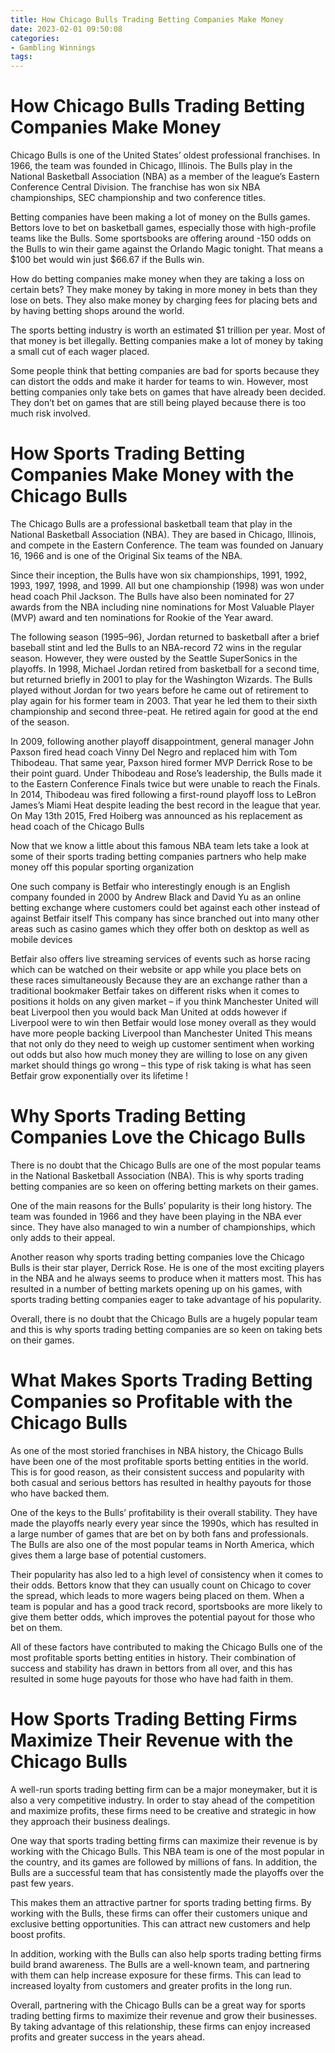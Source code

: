 ```yaml
---
title: How Chicago Bulls Trading Betting Companies Make Money 
date: 2023-02-01 09:50:08
categories:
- Gambling Winnings
tags:
---
```



#  How Chicago Bulls Trading Betting Companies Make Money 

Chicago Bulls is one of the United States’ oldest professional franchises. In 1966, the team was founded in Chicago, Illinois. The Bulls play in the National Basketball Association (NBA) as a member of the league’s Eastern Conference Central Division. The franchise has won six NBA championships, SEC championship and two conference titles.

Betting companies have been making a lot of money on the Bulls games. Bettors love to bet on basketball games, especially those with high-profile teams like the Bulls. Some sportsbooks are offering around -150 odds on the Bulls to win their game against the Orlando Magic tonight. That means a $100 bet would win just $66.67 if the Bulls win.

How do betting companies make money when they are taking a loss on certain bets? They make money by taking in more money in bets than they lose on bets. They also make money by charging fees for placing bets and by having betting shops around the world.

The sports betting industry is worth an estimated $1 trillion per year. Most of that money is bet illegally. Betting companies make a lot of money by taking a small cut of each wager placed.

Some people think that betting companies are bad for sports because they can distort the odds and make it harder for teams to win. However, most betting companies only take bets on games that have already been decided. They don’t bet on games that are still being played because there is too much risk involved.

#  How Sports Trading Betting Companies Make Money with the Chicago Bulls 

The Chicago Bulls are a professional basketball team that play in the National Basketball Association (NBA). They are based in Chicago, Illinois, and compete in the Eastern Conference. The team was founded on January 16, 1966 and is one of the Original Six teams of the NBA.

Since their inception, the Bulls have won six championships, 1991, 1992, 1993, 1997, 1998, and 1999. All but one championship (1998) was won under head coach Phil Jackson. The Bulls have also been nominated for 27 awards from the NBA including nine nominations for Most Valuable Player (MVP) award and ten nominations for Rookie of the Year award. 

The following season (1995–96), Jordan returned to basketball after a brief baseball stint and led the Bulls to an NBA-record 72 wins in the regular season. However, they were ousted by the Seattle SuperSonics in the playoffs. In 1998, Michael Jordan retired from basketball for a second time, but returned briefly in 2001 to play for the Washington Wizards. The Bulls played without Jordan for two years before he came out of retirement to play again for his former team in 2003. That year he led them to their sixth championship and second three-peat. He retired again for good at the end of the season.

In 2009, following another playoff disappointment, general manager John Paxson fired head coach Vinny Del Negro and replaced him with Tom Thibodeau. That same year, Paxson hired former MVP Derrick Rose to be their point guard. Under Thibodeau and Rose’s leadership, the Bulls made it to the Eastern Conference Finals twice but were unable to reach the Finals. In 2014, Thibodeau was fired following a first-round playoff loss to LeBron James’s Miami Heat despite leading the best record in the league that year. On May 13th 2015, Fred Hoiberg was announced as his replacement as head coach of the Chicago Bulls 

Now that we know a little about this famous NBA team lets take a look at some of their sports trading betting companies partners who help make money off this popular sporting organization 

One such company is Betfair who interestingly enough is an English company founded in 2000 by Andrew Black and David Yu as an online betting exchange where customers could bet against each other instead of against Betfair itself 
This company has since branched out into many other areas such as casino games which they offer both on desktop as well as mobile devices 

Betfair also offers live streaming services of events such as horse racing which can be watched on their website or app while you place bets on these races simultaneously 
Because they are an exchange rather than a traditional bookmaker Betfair takes on different risks when it comes to positions it holds on any given market – if you think Manchester United will beat Liverpool then you would back Man United at odds however if Liverpool were to win then Betfair would lose money overall as they would have more people backing Liverpool than Manchester United  This means that not only do they need to weigh up customer sentiment when working out odds but also how much money they are willing to lose on any given market should things go wrong – this type of risk taking is what has seen Betfair grow exponentially over its lifetime !

#  Why Sports Trading Betting Companies Love the Chicago Bulls 

There is no doubt that the Chicago Bulls are one of the most popular teams in the National Basketball Association (NBA). This is why sports trading betting companies are so keen on offering betting markets on their games.

One of the main reasons for the Bulls’ popularity is their long history. The team was founded in 1966 and they have been playing in the NBA ever since. They have also managed to win a number of championships, which only adds to their appeal.

Another reason why sports trading betting companies love the Chicago Bulls is their star player, Derrick Rose. He is one of the most exciting players in the NBA and he always seems to produce when it matters most. This has resulted in a number of betting markets opening up on his games, with sports trading betting companies eager to take advantage of his popularity.

Overall, there is no doubt that the Chicago Bulls are a hugely popular team and this is why sports trading betting companies are so keen on taking bets on their games.

#  What Makes Sports Trading Betting Companies so Profitable with the Chicago Bulls 

As one of the most storied franchises in NBA history, the Chicago Bulls have been one of the most profitable sports betting entities in the world. This is for good reason, as their consistent success and popularity with both casual and serious bettors has resulted in healthy payouts for those who have backed them.

One of the keys to the Bulls’ profitability is their overall stability. They have made the playoffs nearly every year since the 1990s, which has resulted in a large number of games that are bet on by both fans and professionals. The Bulls are also one of the most popular teams in North America, which gives them a large base of potential customers.

Their popularity has also led to a high level of consistency when it comes to their odds. Bettors know that they can usually count on Chicago to cover the spread, which leads to more wagers being placed on them. When a team is popular and has a good track record, sportsbooks are more likely to give them better odds, which improves the potential payout for those who bet on them.

All of these factors have contributed to making the Chicago Bulls one of the most profitable sports betting entities in history. Their combination of success and stability has drawn in bettors from all over, and this has resulted in some huge payouts for those who have had faith in them.

#  How Sports Trading Betting Firms Maximize Their Revenue with the Chicago Bulls

A well-run sports trading betting firm can be a major moneymaker, but it is also a very competitive industry. In order to stay ahead of the competition and maximize profits, these firms need to be creative and strategic in how they approach their business dealings.

One way that sports trading betting firms can maximize their revenue is by working with the Chicago Bulls. This NBA team is one of the most popular in the country, and its games are followed by millions of fans. In addition, the Bulls are a successful team that has consistently made the playoffs over the past few years.

This makes them an attractive partner for sports trading betting firms. By working with the Bulls, these firms can offer their customers unique and exclusive betting opportunities. This can attract new customers and help boost profits.

In addition, working with the Bulls can also help sports trading betting firms build brand awareness. The Bulls are a well-known team, and partnering with them can help increase exposure for these firms. This can lead to increased loyalty from customers and greater profits in the long run.

Overall, partnering with the Chicago Bulls can be a great way for sports trading betting firms to maximize their revenue and grow their businesses. By taking advantage of this relationship, these firms can enjoy increased profits and greater success in the years ahead.